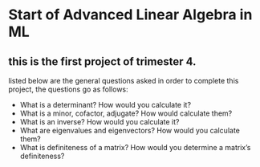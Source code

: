 # Start of Advanced Linear Algebra in ML

## this is the first project of trimester 4.

listed below are the general questions asked in order
to complete this project,
the questions go as follows:

- What is a determinant? How would you calculate it?
- What is a minor, cofactor, adjugate? How would calculate them?
- What is an inverse? How would you calculate it?
- What are eigenvalues and eigenvectors? How would you calculate them?
- What is definiteness of a matrix? How would you determine a matrix’s definiteness?
